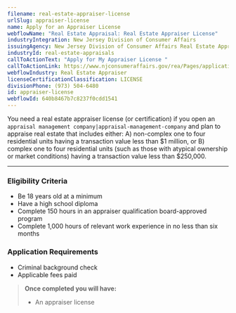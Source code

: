 ```yaml
---
filename: real-estate-appraiser-license
urlSlug: appraiser-license
name: Apply for an Appraiser License
webflowName: "Real Estate Appraisal: Real Estate Appraiser License"
industryIntegration: New Jersey Division of Consumer Affairs
issuingAgency: New Jersey Division of Consumer Affairs Real Estate Appraiser Board
industryId: real-estate-appraisals
callToActionText: "Apply ​for My Appraiser License "
callToActionLink: https://www.njconsumeraffairs.gov/rea/Pages/applications.aspx
webflowIndustry: Real Estate Appraiser
licenseCertificationClassification: LICENSE
divisionPhone: (973) 504-6480
id: appraiser-license
webflowId: 640b8467b7c8237f0cdd1541
---
```

You need a real estate appraiser license (or certification) if you open an `appraisal management company|appraisal-management-company` and plan to appraise real estate that includes either: A) non-complex one to four residential units having a transaction value less than $1 million, or B) complex one to four residential units (such as those with atypical ownership or market conditions) having a transaction value less than $250,000.

- - -

### Eligibility Criteria

* Be 18 years old at a minimum
* Have a high school diploma
* Complete 150 hours in an appraiser qualification board-approved program
* Complete 1,000 hours of relevant work experience in no less than six months

### Application Requirements

* Criminal background check
* Applicable fees paid

> **Once completed you will have:**
>
> * An appraiser license